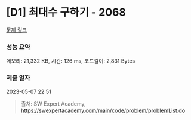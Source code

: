 # [D1] 최대수 구하기 - 2068 

[문제 링크](https://swexpertacademy.com/main/code/problem/problemDetail.do?contestProbId=AV5QQhbqA4QDFAUq) 

### 성능 요약

메모리: 21,332 KB, 시간: 126 ms, 코드길이: 2,831 Bytes

### 제출 일자

2023-05-07 22:51



> 출처: SW Expert Academy, https://swexpertacademy.com/main/code/problem/problemList.do